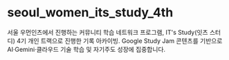 # seoul_women_its_study_4th
서울 우먼인츠에서 진행하는 커뮤니티 학습 네트워크 프로그램, IT's Study(잇츠 스터디) 4기 개인 트랙으로 진행한 기록 아카이빙.  Google Study Jam 콘텐츠를 기반으로 AI·Gemini·클라우드 기술 학습 및 자기주도 성장에 집중합니다.
